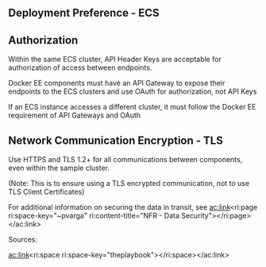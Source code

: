 
## Deployment Preference - ECS

## Authorization

Within the same ECS cluster, API Header Keys are acceptable for authorization of access between endpoints.

Docker EE components must have an API Gateway to expose their endpoints to the ECS clusters and use OAuth for authorization, not API Keys

If an ECS instance accesses a different cluster, it must follow the Docker EE requirement of API Gateways and OAuth

## Network Communication Encryption - TLS

Use HTTPS and TLS 1.2+ for all communications between components, even within the sample cluster.

(Note: This is to ensure using a TLS encrypted communication, not to use TLS Client Certificates)



For additional information on securing the data in transit, see <ac:link><ri:page ri:space-key="~pvarga" ri:content-title="NFR - Data Security"></ri:page></ac:link>



Sources:

<ac:link><ri:space ri:space-key="theplaybook"></ri:space></ac:link>
